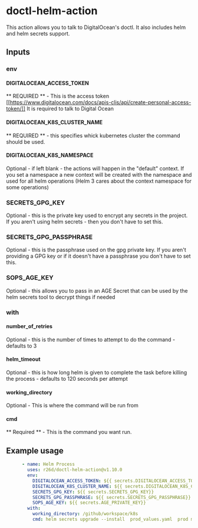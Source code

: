 # doctl-helm-action

This action allows you to talk to DigitalOcean's doctl. It also includes helm and helm secrets support.


## Inputs

### env
    

####  DIGITALOCEAN_ACCESS_TOKEN
** REQUIRED **  - This is the access token [[https://www.digitalocean.com/docs/apis-clis/api/create-personal-access-token/]]
It is required to talk to Digital Ocean

#### DIGITALOCEAN_K8S_CLUSTER_NAME
** REQUIRED ** - this specifies whick kubernetes cluster the command should be used.

#### DIGITALOCEAN_K8S_NAMESPACE
Optional - if left blank - the actions will happen in the "default" context.  If you set a namespace
a new context will be created with the namespace and used for all helm operations (Helm 3 cares about the
context namespace for some operations)


### SECRETS_GPG_KEY
Optional - this is the private key used to encrypt any secrets in the project.  If you aren't using
helm secrets - then you don't have to set this.

### SECRETS_GPG_PASSPHRASE
Optional - this is the passphrase used on the gpg private key. If you aren't providing a GPG key or if
it doesn't have a passphrase you don't have to set this.

### SOPS_AGE_KEY
Optional - this allows you to pass in an AGE Secret that can be used by the helm secrets tool to decrypt things if needed

 

### with
#### number_of_retries
Optional - this is the number of times to attempt to do the command     - defaults to 3
#### helm_timeout
Optional - this is how long helm is given to complete the task before killing the process - defaults to 120 seconds per attempt
#### working_directory 
Optional - This is where the command will be run from
#### cmd
** Required ** - This is the command you want run. 


## Example usage

```yaml
      - name: Helm Process
        uses: r26d/doctl-helm-action@v1.10.0
        env:
          DIGITALOCEAN_ACCESS_TOKEN: ${{ secrets.DIGITALOCEAN_ACCESS_TOKEN }}
          DIGITALOCEAN_K8S_CLUSTER_NAME: ${{ secrets.DIGITALOCEAN_K8S_CLUSTER}}
          SECRETS_GPG_KEY: ${{ secrets.SECRETS_GPG_KEY}}
          SECRETS_GPG_PASSPHRASE: ${{ secrets.SECRETS_GPG_PASSPHRASE}}
          SOPS_AGE_KEY: ${{ secrets.AGE_PRIVATE_KEY}}
        with:
          working_directory: /github/workspace/k8s
          cmd: helm secrets upgrade --install  prod_values.yaml  prod my_chart
  
```
